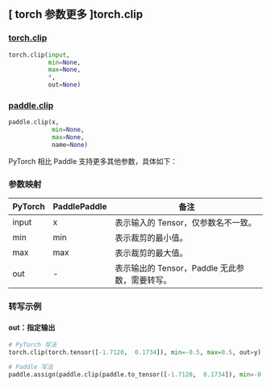 ## [ torch 参数更多 ]torch.clip
### [torch.clip](https://pytorch.org/docs/stable/generated/torch.clip.html#torch.clip)

```python
torch.clip(input,
           min=None,
           max=None,
           *,
           out=None)
```

### [paddle.clip](https://www.paddlepaddle.org.cn/documentation/docs/zh/develop/api/paddle/clip_cn.html#clip)

```python
paddle.clip(x,
            min=None,
            max=None,
            name=None)
```

PyTorch 相比 Paddle 支持更多其他参数，具体如下：

### 参数映射

| PyTorch       | PaddlePaddle | 备注                                                   |
| ------------- | ------------ | ------------------------------------------------------ |
| input       | x              | 表示输入的 Tensor，仅参数名不一致。  |
| min         | min            | 表示裁剪的最小值。                                      |
| max         | max            | 表示裁剪的最大值。                                      |
| out         | -              | 表示输出的 Tensor，Paddle 无此参数，需要转写。    |


### 转写示例
#### out：指定输出
```python
# PyTorch 写法
torch.clip(torch.tensor([-1.7120,  0.1734]), min=-0.5, max=0.5, out=y)

# Paddle 写法
paddle.assign(paddle.clip(paddle.to_tensor([-1.7120,  0.1734]), min=-0.5, max=0.5), y)
```

